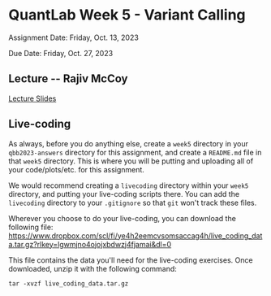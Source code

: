 # QuantLab Week 5 - Variant Calling

Assignment Date: Friday, Oct. 13, 2023

Due Date: Friday, Oct. 27, 2023

## Lecture -- Rajiv McCoy

[Lecture Slides](https://www.dropbox.com/scl/fi/q356m8nya6qv0cd8y5o4y/20231012_qblab_variant_calling.pptx?rlkey=9pltuif66aasxnvmlt0koclo2&dl=0)

## Live-coding

As always, before you do anything else, create a `week5` directory in your `qbb2023-answers` directory for this assignment, and create a `README.md` file in that `week5` directory. This is where you will be putting and uploading all of your code/plots/etc. for this assignment.

We would recommend creating a `livecoding` directory within your `week5` directory, and putting your live-coding scripts there. You can add the `livecoding` directory to your `.gitignore` so that `git` won't track these files.

Wherever you choose to do your live-coding, you can download the following file:
https://www.dropbox.com/scl/fi/ye4h2eemcvsomsaccag4h/live_coding_data.tar.gz?rlkey=lgwmjno4ojojxbdwzj4fjamai&dl=0

This file contains the data you'll need for the live-coding exercises. Once downloaded, unzip it with the following command:

```
tar -xvzf live_coding_data.tar.gz
```

<!--
## Homework Assignment

 Complete the homework assignment in your `week4` submission directory in your `qbb2023-answers`.

 [Homework Assignment](../assignments/lab/variant_calling/assignment/index.html)
 -->
